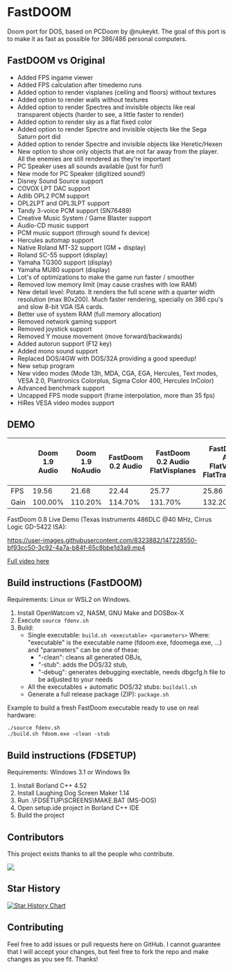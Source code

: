 # FastDOOM
Doom port for DOS, based on PCDoom by @nukeykt. The goal of this port is to make it as fast as possible for 386/486 personal computers.

## FastDOOM vs Original

* Added FPS ingame viewer
* Added FPS calculation after timedemo runs
* Added option to render visplanes (ceiling and floors) without textures
* Added option to render walls without textures
* Added option to render Spectres and invisible objects like real transparent objects (harder to see, a little faster to render)
* Added option to render sky as a flat fixed color
* Added option to render Spectre and invisible objects like the Sega Saturn port did
* Added option to render Spectre and invisible objects like Heretic/Hexen
* New option to show only objects that are not far away from the player. All the enemies are still rendered as they're important
* PC Speaker uses all sounds available (just for fun!)
* New mode for PC Speaker (digitized sound!)
* Disney Sound Source support
* COVOX LPT DAC support
* Adlib OPL2 PCM support
* OPL2LPT and OPL3LPT support
* Tandy 3-voice PCM support (SN76489)
* Creative Music System / Game Blaster support
* Audio-CD music support
* PCM music support (through sound fx device)
* Hercules automap support
* Native Roland MT-32 support (GM + display)
* Roland SC-55 support (display)
* Yamaha TG300 support (display)
* Yamaha MU80 support (display)
* Lot's of optimizations to make the game run faster / smoother
* Removed low memory limit (may cause crashes with low RAM)
* New detail level: Potato. It renders the full scene with a quarter width resolution (max 80x200). Much faster rendering, specially on 386 cpu's and slow 8-bit VGA ISA cards.
* Better use of system RAM (full memory allocation)
* Removed network gaming support
* Removed joystick support
* Removed Y mouse movement (move forward/backwards)
* Added autorun support (F12 key)
* Added mono sound support
* Replaced DOS/4GW with DOS/32A providing a good speedup!
* New setup program
* New video modes (Mode 13h, MDA, CGA, EGA, Hercules, Text modes, VESA 2.0, Plantronics Colorplus, Sigma Color 400, Hercules InColor)
* Advanced benchmark support
* Uncapped FPS mode support (frame interpolation, more than 35 fps)
* HiRes VESA video modes support

## DEMO

|        | Doom 1.9 Audio | Doom 1.9 NoAudio | FastDoom 0.2 Audio | FastDoom 0.2 Audio FlatVisplanes | FastDoom 0.2 Audio FlatVisplanes FlatTransparency | FastDoom 0.2 Audio FlatVisplanes Sega Saturn transparency | FastDoom 0.2 NoAudio | FastDoom 0.2 NoAudio flatVisplanes Sega Saturn transparency |
|--------|----------------|-------------------|--------------------|----------------------------------|----------------------------------------------------|-----------------------------------------------------------|-----------------------|--------------------------------------------------------------|
| FPS    | 19.56          | 21.68             | 22.44              | 25.77                            | 25.86                                              | 26.02                                                     | 24.79                 | 29.05                                                        |
| Gain | 100.00%        | 110.20%           | 114.70%            | 131.70%                          | 132.20%                                            | 133.00%                                                   | 126.74%               | 148.52%                                                      |

FastDoom 0.8 Live Demo (Texas Instruments 486DLC @40 MHz, Cirrus Logic GD-5422 ISA):

https://user-images.githubusercontent.com/8323882/147228550-bf93cc50-3c92-4a7a-b84f-65c8bbe1d3a9.mp4

[Full video here](https://www.youtube.com/watch?v=qizwu6dozvc)

## Build instructions (FastDOOM)

Requirements: Linux or WSL2 on Windows.

1. Install OpenWatcom v2, NASM, GNU Make and DOSBox-X
2. Execute `source fdenv.sh`
3. Build:
    - Single executable: `build.sh <executable> <parameters>` Where: "executable" is the executable name (fdoom.exe, fdoomega.exe, ...) and "parameters" can be one of these:
        * "-clean": cleans all generated OBJs, 
        * "-stub": adds the DOS/32 stub, 
        * "-debug": generates debugging exectable, needs dbgcfg.h file to be adjusted to your needs
    - All the executables + automatic DOS/32 stubs: `buildall.sh`
    - Generate a full release package (ZIP): `package.sh`

Example to build a fresh FastDoom executable ready to use on real hardware:

```
./source fdenv.sh
./build.sh fdoom.exe -clean -stub
```

## Build instructions (FDSETUP)

Requirements: Windows 3.1 or Windows 9x

1. Install Borland C++ 4.52
2. Install Laughing Dog Screen Maker 1.14
3. Run .\FDSETUP\SCREENS\MAKE.BAT (MS-DOS)
4. Open setup.ide project in Borland C++ IDE
5. Build the project

## Contributors

This project exists thanks to all the people who contribute.

<a href="https://github.com/viti95/FastDoom/graphs/contributors">
<img src="https://contrib.rocks/image?repo=viti95/fastdoom" />
</a>

## Star History

[![Star History Chart](https://api.star-history.com/svg?repos=viti95/FastDoom&type=Date)](https://star-history.com/#viti95/FastDoom&Date)


## Contributing

Feel free to add issues or pull requests here on GitHub. I cannot guarantee that I will accept your changes, but feel free to fork the repo and make changes as you see fit. Thanks!
